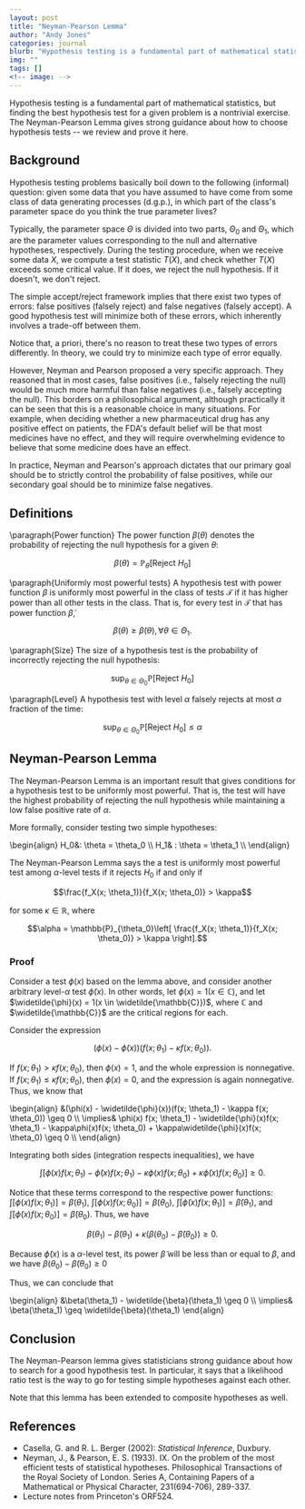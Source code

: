 ```yaml
---
layout: post
title: "Neyman-Pearson Lemma"
author: "Andy Jones"
categories: journal
blurb: "Hypothesis testing is a fundamental part of mathematical statistics, but finding the best hypothesis test for a given problem is a nontrivial exercise. The Neyman-Pearson Lemma gives strong guidance about how to choose hypothesis tests -- we review and prove it here."
img: ""
tags: []
<!-- image: -->
---
```



Hypothesis testing is a fundamental part of mathematical statistics, but finding the best hypothesis test for a given problem is a nontrivial exercise. The Neyman-Pearson Lemma gives strong guidance about how to choose hypothesis tests -- we review and prove it here.

## Background

Hypothesis testing problems basically boil down to the following (informal) question: given some data that you have assumed to have come from some class of data generating processes (d.g.p.), in which part of the class's parameter space do you think the true parameter lives?

Typically, the parameter space $\Theta$ is divided into two parts, $\Theta_0$ and $\Theta_1$, which are the parameter values corresponding to the null and alternative hypotheses, respectively. During the testing procedure, when we receive some data $X$, we compute a test statistic $T(X)$, and check whether $T(X)$ exceeds some critical value. If it does, we reject the null hypothesis. If it doesn't, we don't reject. 

The simple accept/reject framework implies that there exist two types of errors: false positives (falsely reject) and false negatives (falsely accept). A good hypothesis test will minimize both of these errors, which inherently involves a trade-off between them. 

Notice that, a priori, there's no reason to treat these two types of errors differently. In theory, we could try to minimize each type of error equally. 

However, Neyman and Pearson proposed a very specific approach. They reasoned that in most cases, false positives (i.e., falsely rejecting the null) would be much more harmful than false negatives (i.e., falsely accepting the null). This borders on a philosophical argument, although practically it can be seen that this is a reasonable choice in many situations. For example, when deciding whether a new pharmaceutical drug has any positive effect on patients, the FDA's default belief will be that most medicines have no effect, and they will require overwhelming evidence to believe that some medicine does have an effect.

In practice, Neyman and Pearson's approach dictates that our primary goal should be to strictly control the probability of false positives, while our secondary goal should be to minimize false negatives.

## Definitions

\paragraph{Power function} The power function $\beta(\theta)$ denotes the probability of rejecting the null hypothesis for a given $\theta$:

$$\beta(\theta) = \mathbb{P}_\theta\left[ \text{Reject }H_0 \right]$$

\paragraph{Uniformly most powerful tests} A hypothesis test with power function $\beta$ is uniformly most powerful in the class of tests $\mathcal{T}$ if it has higher power than all other tests in the class. That is, for every test in $\mathcal{T}$ that has power function $\widetilde{\beta}$,

$$\beta(\theta) \geq \widetilde{\beta}(\theta), \forall \theta \in \Theta_1.$$

\paragraph{Size} The size of a hypothesis test is the probability of incorrectly rejecting the null hypothesis:

$$\sup_{\theta \in \Theta_0}\mathbb{P}\left[ \text{Reject }H_0 \right]$$

\paragraph{Level} A hypothesis test with level $\alpha$ falsely rejects at most $\alpha$ fraction of the time:

$$\sup_{\theta \in \Theta_0}\mathbb{P}\left[ \text{Reject }H_0 \right] \leq \alpha$$

## Neyman-Pearson Lemma

The Neyman-Pearson Lemma is an important result that gives conditions for a hypothesis test to be uniformly most powerful. That is, the test will have the highest probability of rejecting the null hypothesis while maintaining a low false positive rate of $\alpha$.

More formally, consider testing two simple hypotheses:

\begin{align} H_0&: \theta = \theta_0 \\\ H_1& : \theta = \theta_1 \\\ \end{align}

The Neyman-Pearson Lemma says the a test is uniformly most powerful test among $\alpha$-level tests if it rejects $H_0$ if and only if 

$$\frac{f_X(x; \theta_1)}{f_X(x; \theta_0)} > \kappa$$

for some $\kappa \in \mathbb{R}$, where 

$$\alpha = \mathbb{P}_{\theta_0}\left[ \frac{f_X(x; \theta_1)}{f_X(x; \theta_0)} > \kappa \right].$$

### Proof

Consider a test $\phi(x)$ based on the lemma above, and consider another arbitrary level-$\alpha$ test $\widetilde{\phi}(x)$. In other words, let $\phi(x) = 1(x \in \mathbb{C})$, and let $\widetilde{\phi}(x) = 1(x \in \widetilde{\mathbb{C}})$, where $\mathbb{C}$ and $\widetilde{\mathbb{C}}$ are the critical regions for each.

Consider the expression 

$$(\phi(x) - \widetilde{\phi}(x))(f(x; \theta_1) - \kappa f(x; \theta_0)).$$

If $f(x; \theta_1) > \kappa f(x; \theta_0)$, then $\phi(x) = 1$, and the whole expression is nonnegative. If $f(x; \theta_1) \leq \kappa f(x; \theta_0)$, then $\phi(x) = 0$, and the expression is again nonnegative. Thus, we know that

\begin{align} &(\phi(x) - \widetilde{\phi}(x))(f(x; \theta_1) - \kappa f(x; \theta_0)) \geq 0 \\\ \implies& \phi(x) f(x; \theta_1) - \widetilde{\phi}(x)f(x; \theta_1) - \kappa\phi(x)f(x; \theta_0) + \kappa\widetilde{\phi}(x)f(x; \theta_0) \geq 0 \\\ \end{align}

Integrating both sides (integration respects inequalities), we have

$$\int\left[\phi(x) f(x; \theta_1) - \widetilde{\phi}(x)f(x; \theta_1) - \kappa\phi(x)f(x; \theta_0) + \kappa\widetilde{\phi}(x)f(x; \theta_0)\right] \geq 0.$$

Notice that these terms correspond to the respective power functions: $\int\left[\phi(x) f(x; \theta_1)\right] = \beta(\theta_1)$, $\int\left[\phi(x) f(x; \theta_0)\right] = \beta(\theta_0)$, $\int\left[\widetilde{\phi}(x) f(x; \theta_1)\right] = \widetilde{\beta}(\theta_1)$, and $\int\left[\widetilde{\phi}(x) f(x; \theta_0)\right] = \widetilde{\beta}(\theta_0)$. Thus, we have

$$\beta(\theta_1) - \widetilde{\beta}(\theta_1) + \kappa(\beta(\theta_0) - \widetilde{\beta}(\theta_0)) \geq 0.$$

Because $\widetilde{\phi}(x)$ is a $\alpha$-level test, its power $\widetilde{\beta}$ will be less than or equal to $\beta$, and we have $\beta(\theta_0) - \widetilde{\beta}(\theta_0) \geq 0$

Thus, we can conclude that 

\begin{align} &\beta(\theta_1) - \widetilde{\beta}(\theta_1) \geq 0 \\\ \implies& \beta(\theta_1) \geq \widetilde{\beta}(\theta_1) \end{align}

## Conclusion

The Neyman-Pearson lemma gives statisticians strong guidance about how to search for a good hypothesis test. In particular, it says that a likelihood ratio test is the way to go for testing simple hypotheses against each other.

Note that this lemma has been extended to composite hypotheses as well.


## References

- Casella, G. and R. L. Berger (2002): *Statistical Inference*, Duxbury.
- Neyman, J., & Pearson, E. S. (1933). IX. On the problem of the most efficient tests of statistical hypotheses. Philosophical Transactions of the Royal Society of London. Series A, Containing Papers of a Mathematical or Physical Character, 231(694-706), 289-337.
- Lecture notes from Princeton's ORF524.


